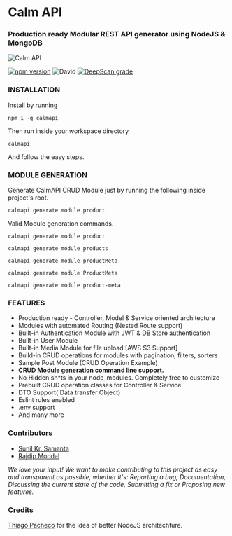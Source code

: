 # Calm API
### Production ready Modular REST API generator using NodeJS & MongoDB
![Calm API](https://repository-images.githubusercontent.com/352502404/d0e11c00-dce4-11eb-80de-9959e403a244)

[![npm version](https://badge.fury.io/js/calmapi.svg)](https://badge.fury.io/js/calmapi)
![David](https://img.shields.io/david/sunilksamanta/calmapi)
[![DeepScan grade](https://deepscan.io/api/teams/12352/projects/18169/branches/439384/badge/grade.svg)](https://deepscan.io/dashboard#view=project&tid=12352&pid=18169&bid=439384)

### INSTALLATION
Install by running 
```shell
npm i -g calmapi
```
Then run inside your workspace directory 
```shell
calmapi
```
And follow the easy steps.

### MODULE GENERATION
Generate CalmAPI CRUD Module just by running the following inside project's root.
```shell
calmapi generate module product
```

Valid Module generation commands.

```shell
calmapi generate module product
```
```shell
calmapi generate module products
```
```shell
calmapi generate module productMeta
```
```shell
calmapi generate module ProductMeta
```
```shell
calmapi generate module product-meta
```

### FEATURES
* Production ready - Controller, Model & Service oriented architecture
* Modules with automated Routing (Nested Route support)
* Built-in Authentication Module with JWT & DB Store authentication
* Built-in User Module
* Built-in Media Module for file upload [AWS S3 Support]
* Build-in CRUD operations for modules with pagination, filters, sorters
* Sample Post Module (CRUD Operation Example)
* **CRUD Module generation command line support.**
* No Hidden sh*ts in your node_modules. Completely free to customize
* Prebuilt CRUD operation classes for Controller & Service
* DTO Support( Data transfer Object)
* Eslint rules enabled
* .env support
* And many more

### Contributors
* [Sunil Kr. Samanta](https://github.com/sunilksamanta)
* [Rajdip Mondal](https://github.com/RajdipM)

*We love your input! We want to make contributing to this project as easy and transparent as possible, whether it's: Reporting a bug, Documentation, Discussing the current state of the code, Submitting a fix or Proposing new features.*

### Credits
[Thiago Pacheco](https://github.com/pachecoio) for the idea of better NodeJS architechture.
